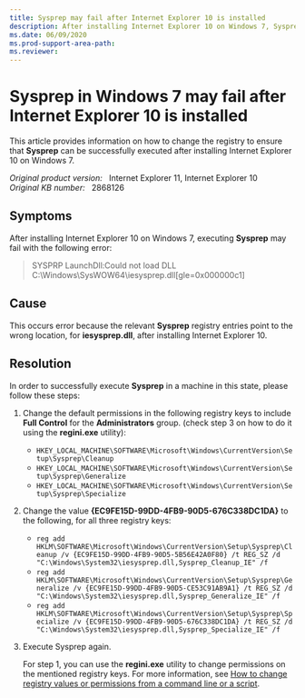 ```yaml
---
title: Sysprep may fail after Internet Explorer 10 is installed
description: After installing Internet Explorer 10 on Windows 7, Sysprep may fail to execute, since iesysprep.dll registry configurations are point to SysWOW64, instead of System32.
ms.date: 06/09/2020
ms.prod-support-area-path: 
ms.reviewer: 
---
```

# Sysprep in Windows 7 may fail after Internet Explorer 10 is installed

This article provides information on how to change the registry to ensure that **Sysprep** can be successfully executed after installing Internet Explorer 10 on Windows 7.

_Original product version:_ &nbsp; Internet Explorer 11, Internet Explorer 10  
_Original KB number:_ &nbsp; 2868126

## Symptoms

After installing Internet Explorer 10 on Windows 7, executing **Sysprep** may fail with the following error:
> SYSPRP LaunchDll:Could not load DLL C:\Windows\SysWOW64\iesysprep.dll[gle=0x000000c1]

## Cause

This occurs error because the relevant **Sysprep** registry entries point to the wrong location, for **iesysprep.dll**, after installing Internet Explorer 10.

## Resolution

In order to successfully execute **Sysprep** in a machine in this state, please follow these steps:

1. Change the default permissions in the following registry keys to include **Full Control** for the **Administrators** group. (check step 3 on how to do it using the **regini.exe** utility):

    - `HKEY_LOCAL_MACHINE\SOFTWARE\Microsoft\Windows\CurrentVersion\Setup\Sysprep\Cleanup`
    - `HKEY_LOCAL_MACHINE\SOFTWARE\Microsoft\Windows\CurrentVersion\Setup\Sysprep\Generalize`
    - `HKEY_LOCAL_MACHINE\SOFTWARE\Microsoft\Windows\CurrentVersion\Setup\Sysprep\Specialize`

2. Change the value **{EC9FE15D-99DD-4FB9-90D5-676C338DC1DA}** to the following, for all three registry keys:

    - `reg add HKLM\SOFTWARE\Microsoft\Windows\CurrentVersion\Setup\Sysprep\Cleanup /v {EC9FE15D-99DD-4FB9-90D5-5B56E42A0F80} /t REG_SZ /d "C:\Windows\System32\iesysprep.dll,Sysprep_Cleanup_IE" /f`
    - `reg add HKLM\SOFTWARE\Microsoft\Windows\CurrentVersion\Setup\Sysprep\Generalize /v {EC9FE15D-99DD-4FB9-90D5-CE53C91AB9A1} /t REG_SZ /d "C:\Windows\System32\iesysprep.dll,Sysprep_Generalize_IE" /f`
    - `reg add HKLM\SOFTWARE\Microsoft\Windows\CurrentVersion\Setup\Sysprep\Specialize /v {EC9FE15D-99DD-4FB9-90D5-676C338DC1DA} /t REG_SZ /d "C:\Windows\System32\iesysprep.dll,Sysprep_Specialize_IE" /f`

3. Execute Sysprep again.

    For step 1, you can use the **regini.exe** utility to change permissions on the mentioned registry keys. For more information, see [How to change registry values or permissions from a command line or a script](https://support.microsoft.com/help/264584/how-to-change-registry-values-or-permissions-from-a-command-line-or-a).
